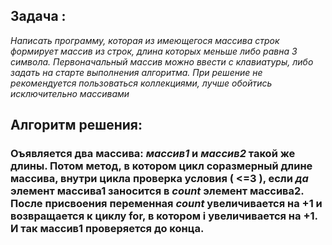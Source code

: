 ## Задача : 
 *Написать программу, которая из имеющегося массива строк формирует массив из строк, длина которых меньше либо равна 3 символа. Первоначальный массив можно ввести с клавиатуры, либо задать на старте выполнения алгоритма. При решение не рекомендуется пользоваться коллекциями, лучше обойтись исключительно массивами*
## Алгоритм решения:
### Оъявляется два массива: *массив1* и *массив2* такой же длины. Потом метод, в котором цикл соразмерный длине массива, внутри цикла проверка условия ( <=3 ), если *да* элемент массива1 заносится в *count* элемент массива2. После присвоения переменная *count* увеличивается на +1 и возвращается к циклу for, в котором i увеличивается на +1. И так массив1 проверяется до конца.